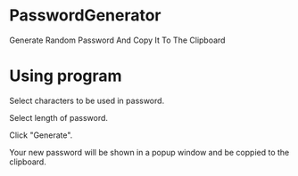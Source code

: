# PasswordGenerator
Generate Random Password And Copy It To The Clipboard

# Using program
Select characters to be used in password.

Select length of password.

Click "Generate".

Your new password will be shown in a popup window and be coppied to the clipboard.

